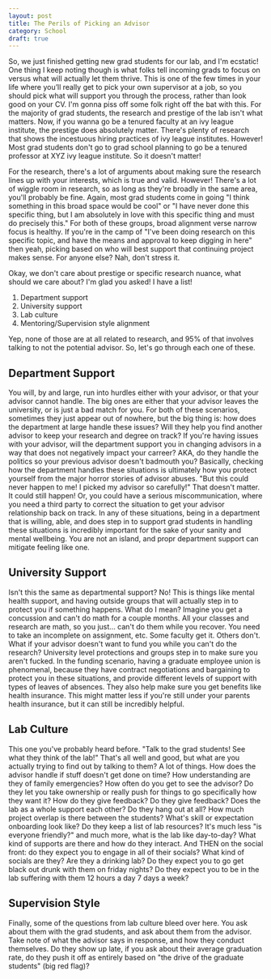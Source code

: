 ```yaml
---
layout: post
title: The Perils of Picking an Advisor
category: School
draft: true
---
```


So, we just finished getting new grad students for our lab, and I'm ecstatic! One thing I keep noting though is what folks tell incoming grads to focus on versus what will actually let them thrive. This is one of the few times in your life where you’ll really get to pick your own supervisor at a job, so you should pick what will support you through the process, rather than look good on your CV. I'm gonna piss off some folk right off the bat with this. For the majority of grad students, the research and prestige of the lab isn't what matters. Now, if you wanna go be a tenured faculty at an ivy league institute, the prestige does absolutely matter. There's plenty of research that shows the incestuous hiring practices of ivy league institutes. However! Most grad students don't go to grad school planning to go be a tenured professor at XYZ ivy league institute. So it doesn't matter!

For the research, there's a lot of arguments about making sure the research lines up with your interests, which is true and valid. However! There's a lot of wiggle room in research, so as long as they're broadly in the same area, you'll probably be fine. Again, most grad students come in going "I think something in this broad space would be cool" or "I have never done this specific thing, but I am absolutely in love with this specific thing and must do precisely this." For both of these groups, broad alignment verse narrow focus is healthy. If you're in the camp of "I've been doing research on this specific topic, and have the means and approval to keep digging in here" then yeah, picking based on who will best support that continuing project makes sense. For anyone else? Nah, don't stress it.

Okay, we don't care about prestige or specific research nuance, what should we care about? I'm glad you asked! I have a list!

1. Department support
2. University support
3. Lab culture
4. Mentoring/Supervision style alignment

Yep, none of those are at all related to research, and 95% of that involves talking to not the potential advisor. So, let's go through each one of these.

## Department Support
You will, by and large, run into hurdles either with your advisor, or that your advisor cannot handle. The big ones are either that your advisor leaves the university, or is just a bad match for you. For both of these scenarios, sometimes they just appear out of nowhere, but the big thing is: how does the department at large handle these issues? Will they help you find another advisor to keep your research and degree on track? If you're having issues with your advisor, will the department support you in changing advisors in a way that does not negatively impact your carreer? AKA, do they handle the politics so your previous advisor doesn't badmouth you? Basically, checking how the department handles these situations is ultimately how you protect yourself from the major horror stories of advisor abuses. "But this could never happen to me! I picked my advisor so carefully!" That doesn't matter. It could still happen! Or, you could have a serious miscommunication, where you need a third party to correct the situation to get your advisor relationship back on track. In any of these situations, being in a department that is willing, able, and does step in to support grad students in handling these situations is incredibly important for the sake of your sanity and mental wellbeing. You are not an island, and propr department support can mitigate feeling like one.

## University Support
Isn't this the same as departmental support? No! This is things like mental health support, and having outside groups that will actually step in to protect you if something happens. What do I mean? Imagine you get a concussion and can't do math for a couple months. All your classes and research are math, so you just... can't do them while you recover. You need to take an incomplete on assignment, etc. Some faculty get it. Others don't. What if your advisor doesn't want to fund you while you can't do the research? University level protections and groups step in to make sure you aren't fucked. In the funding scenario, having a graduate employee union is phenomenal, because they have contract negotiations and bargaining to protect you in these situations, and provide different levels of support with types of leaves of absences. They also help make sure you get benefits like health insurance. This might matter less if you're still under your parents health insurance, but it can still be incredibly helpful.

## Lab Culture
This one you've probably heard before. "Talk to the grad students! See what they think of the lab!" That's all well and good, but what are you actually trying to find out by talking to them? A lot of things. How does the advisor handle if stuff doesn't get done on time? How understanding are they of family emergencies? How often do you get to see the advisor? Do they let you take ownership or really push for things to go specifically how they want it? How do they give feedback? Do they give feedback? Does the lab as a whole support each other? Do they hang out at all? How much project overlap is there between the students? What's skill or expectation onboarding look like? Do they keep a list of lab resources? It's much less "is everyone friendly?" and much more, what is the lab like day-to-day? What kind of supports are there and how do they interact. And THEN on the social front: do they expect you to engage in all of their socials? What kind of socials are they? Are they a drinking lab? Do they expect you to go get black out drunk with them on friday nights? Do they expect you to be in the lab suffering with them 12 hours a day 7 days a week?

## Supervision Style
Finally, some of the questions from lab culture bleed over here. You ask about them with the grad students, and ask about them from the advisor. Take note of what the advisor says in response, and how they conduct themselves. Do they show up late, if you ask about their average graduation rate, do they push it off as entirely based on "the drive of the graduate students" (big red flag)?

